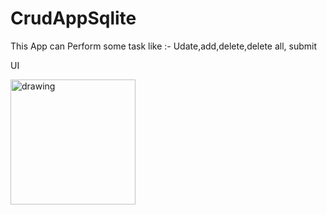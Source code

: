 
# CrudAppSqlite
This App can Perform some task like :- Udate,add,delete,delete all, submit




UI



<img src="https://user-images.githubusercontent.com/85472717/132078800-0e4daf59-3163-49aa-b225-5a8a1cf51451.png" alt="drawing" width="200"/>




